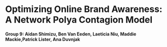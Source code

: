 # Optimizing Online Brand Awareness: A Network Polya Contagion Model
#### Group 9: Aidan Shimizu, Ben Van Eeden, Laeticia Niu, Maddie Mackie,Patrick Lister, Ana Duvnjak
